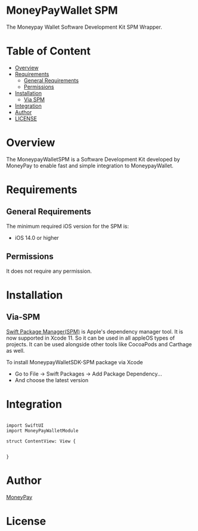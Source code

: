 # MoneyPayWallet SPM

The Moneypay Wallet Software Development Kit SPM Wrapper.

# Table of Content
- [Overview](#overview)
- [Requirements](#requirements)
    - [General Requirements](#general-requirements)
    - [Permissions](#permissions)
- [Installation](#installation)
    - [Via SPM](#via-spm)
- [Integration](#integration)
- [Author](#author)
- [LICENSE](#license)

# Overview

The MoneypayWalletSPM is a Software Development Kit developed by MoneyPay to enable fast and simple integration to MoneypayWallet.

#  Requirements

## General Requirements
The minimum required iOS version for the SPM is:  
* iOS 14.0 or higher  

## Permissions

It does not require any permission.

# Installation

## Via-SPM

[Swift Package Manager(SPM)](https://swift.org/package-manager/) is Apple's dependency manager tool. It is now supported in Xcode 11. So it can be used in all appleOS types of projects. It can be used alongside other tools like CocoaPods and Carthage as well. 

To install MoneypayWalletSDK-SPM package via Xcode

 * Go to File -> Swift Packages -> Add Package Dependency...
 * And choose the latest version

# Integration

```swiftUI

import SwiftUI
import MoneyPayWalletModule

struct ContentView: View {


}

```

# Author

[MoneyPay](https://github.com/fkarakocmp)

# License

